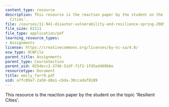 ```yaml
---
content_type: resource
description: This resource is the reaction paper by the student on the topic 'Resilient
  Cities'.
file: /courses/11-941-disaster-vulnerability-and-resilience-spring-2005/a7fc09a72a58d8a1cbda30ccadaf8189_emily_farr9.pdf
file_size: 62111
file_type: application/pdf
learning_resource_types:
- Assignments
license: https://creativecommons.org/licenses/by-nc-sa/4.0/
ocw_type: OCWFile
parent_title: Assignments
parent_type: CourseSection
parent_uid: 025decc2-3746-51df-f1f2-1fd5ad489b6e
resourcetype: Document
title: emily_farr9.pdf
uid: a7fc09a7-2a58-d8a1-cbda-30ccadaf8189
---
```

This resource is the reaction paper by the student on the topic 'Resilient Cities'.